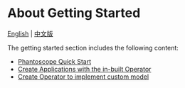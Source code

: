 # About Getting Started

[English](./README.md) | [中文版](../tutorials/README.md)

The getting started section includes the following content:

- [Phantoscope Quick Start](./phantoscope_101.md)
- [Create Applications with the in-built Operator](./create_application.md)
- [Create Operator to implement custom model](./create_operator.md)

